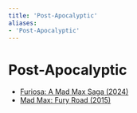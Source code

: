 ```yaml
---
title: 'Post-Apocalyptic'
aliases:
- 'Post-Apocalyptic'
---
```


# Post-Apocalyptic

- [Furiosa: A Mad Max Saga (2024)](notes/furiosa-a-mad-max-saga.md)
- [Mad Max: Fury Road (2015)](notes/mad-max-fury-road.md)
